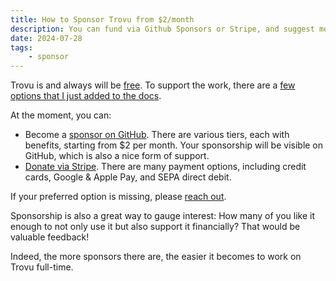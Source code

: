 ```yaml
---
title: How to Sponsor Trovu from $2/month
description: You can fund via Github Sponsors or Stripe, and suggest more options.
date: 2024-07-28
tags:
    - sponsor
---
```


Trovu is and always will be [free](https://github.com/trovu/trovu/blob/master/LICENSE). To support the work, there are a [few options that I just added to the docs](https://trovu.net/docs/#sponsor).

At the moment, you can:

-   Become a [sponsor on GitHub](https://github.com/sponsors/trovu). There are various tiers, each with benefits, starting from $2 per month. Your sponsorship will be visible on GitHub, which is also a nice form of support.
-   [Donate via Stripe](https://donate.stripe.com/8wM28saBA8jlays7st). There are many payment options, including credit cards, Google & Apple Pay, and SEPA direct debit.

If your preferred option is missing, please [reach out](https://trovu.net/docs/users/support/).

Sponsorship is also a great way to gauge interest: How many of you like it enough to not only use it but also support it financially? That would be valuable feedback!

Indeed, the more sponsors there are, the easier it becomes to work on Trovu full-time.
